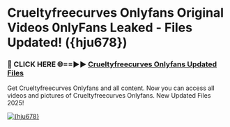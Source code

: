 # Crueltyfreecurves Onlyfans Original Videos 0nlyFans Leaked - Files Updated! ({hju678})

<h3>🔴 CLICK HERE 🌐==►► <a href="https://tinyurl.com/ms9xzufz" rel="nofollow">Crueltyfreecurves Onlyfans Updated Files</a></h3>

Get Crueltyfreecurves Onlyfans and all content. Now you can access all videos and pictures of Crueltyfreecurves Onlyfans. New Updated Files 2025!

[![{hju678}](https://i.imgur.com/PQ7UWWw.gif)](https://tinyurl.com/ms9xzufz)
